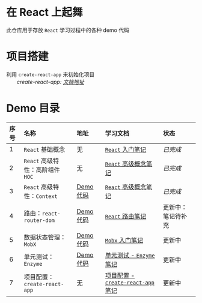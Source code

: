 # 在 React 上起舞
  此仓库用于存放 `React` 学习过程中的各种 demo 代码

# 项目搭建
  利用 `create-react-app` 来初始化项目  
_&emsp;&emsp;create-react-app: [文档地址](https://www.html.cn/create-react-app/docs/getting-started/)_
 
# Demo 目录
| 序号 | 名称 | 地址 | 学习文档 | 状态 |
| :- | :- | :- | :- | :- |
| 1 | `React` 基础概念 | 无 | [`React` 入门笔记](http://note.youdao.com/noteshare?id=8545e08c365c3c9984166dbbf7f98725) | _已完成_ |
| 2 | `React` 高级特性：高阶组件 `HOC` | 无 | [`React` 高级概念笔记](http://note.youdao.com/noteshare?id=45cd8c8fe3436158bade7d888af630b8) | _已完成_ |
| 3 | `React` 高级特性：`Context` | [Demo 代码](https://github.com/beblueblue/danceOnReact/tree/master/src/pages/contextDemo) | [`React` 高级概念笔记](http://note.youdao.com/noteshare?id=45cd8c8fe3436158bade7d888af630b8) | _已完成_ |
| 4 | 路由：`react-router-dom` | [Demo 代码](https://github.com/beblueblue/danceOnReact/tree/master/src/pages/routeDemo) | [`React` 路由笔记](http://note.youdao.com/noteshare?id=4fbc5e42a19d359b23e1d295b647f5c5) | 更新中：笔记待补充 |
| 5 | 数据状态管理：`MobX` | [Demo 代码](https://github.com/beblueblue/danceOnReact/tree/master/src/pages/mobxDemo) | [`Mobx` 入门笔记](http://note.youdao.com/noteshare?id=32e5f20cb446c92a4864172547ce31f1) | 更新中 |
| 6 | 单元测试：`Enzyme` | [Demo 代码](https://github.com/beblueblue/danceOnReact/tree/master/src/pages/priceDemo) | [单元测试 - `Enzyme` 笔记](http://note.youdao.com/noteshare?id=84e434ccb86be0cac49869da8f786054) | 更新中 |
| 7 | 项目配置：`create-react-app` | 无 | [项目配置 - `create-react-app` 笔记](http://note.youdao.com/noteshare?id=c5763372acaa7e0f473e59fb240365fe) | 更新中 |
